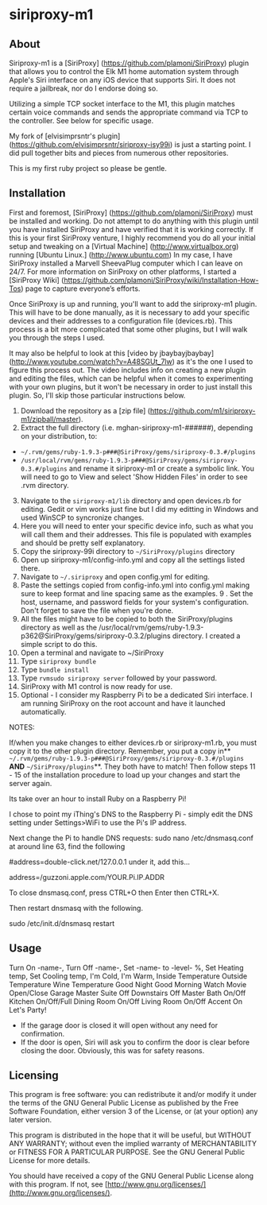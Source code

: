siriproxy-m1
================

About
-----

Siriproxy-m1 is a [SiriProxy] (https://github.com/plamoni/SiriProxy) plugin that allows you to control the Elk M1 home automation system through Apple's Siri interface on any iOS device that supports Siri.   It does not require a jailbreak, nor do I endorse doing so.

Utilizing a simple TCP socket interface to the M1, this plugin matches certain voice commands and sends the appropriate command via TCP to the controller.  See below for specific usage.

My fork of [elvisimprsntr's plugin] (https://github.com/elvisimprsntr/siriproxy-isy99i) is just a starting point.  I did pull together bits and pieces from numerous other repositories.

This is my first ruby project so please be gentle.


Installation
------------

First and foremost, [SiriProxy] (https://github.com/plamoni/SiriProxy) must be installed and working.  Do not attempt to do anything with this plugin until you have installed SiriProxy and have verified that it is working correctly. If this is your first SiriProxy venture, I highly recommend you do all your initial setup and tweaking on a [Virtual Machine] (http://www.virtualbox.org) running [Ubuntu Linux.] (http://www.ubuntu.com) In my case, I have SiriProxy installed a Marvell SheevaPlug computer which I can leave on 24/7.   For more information on SiriProxy on other platforms, I started a [SiriProxy Wiki] (https://github.com/plamoni/SiriProxy/wiki/Installation-How-Tos) page to capture everyone’s efforts.

Once SiriProxy is up and running, you'll want to add the siriproxy-m1 plugin.  This will have to be done manually, as it is necessary to add your specific devices and their addresses to a configuration file (devices.rb).  This process is a bit more complicated that some other plugins, but I will walk you through the steps I used.

It may also be helpful to look at this [video by jbaybayjbaybay] (http://www.youtube.com/watch?v=A48SGUt_7lw) as it's the one I used to figure this process out.  The video includes info on creating a new plugin and editing the files, which can be helpful when it comes to experimenting with your own plugins, but it won't be necessary in order to just install this plugin.  So, I'll skip those particular instructions below.


1.  Download the repository as a [zip file] (https://github.com/m1/siriproxy-m1/zipball/master).
2.  Extract the full directory (i.e. mghan-siriproxy-m1-######), depending on your distribution, to:
 - `~/.rvm/gems/ruby-1.9.3-p###@SiriProxy/gems/siriproxy-0.3.#/plugins`
 - `/usr/local/rvm/gems/ruby-1.9.3-p###@SiriProxy/gems/siriproxy-0.3.#/plugins`
and rename it siriproxy-m1 or create a symbolic link. You will need to go to View and select 'Show Hidden Files' in order to see .rvm directory.
3.  Navigate to the `siriproxy-m1/lib` directory and open devices.rb for editing.  Gedit or vim works just fine but I did my editting in Windows and used WinSCP to syncronize changes.
4.  Here you will need to enter your specific device info, such as what you will call them and their addresses.  This file is populated with examples and should be pretty self explanatory.
5.  Copy the siriproxy-99i directory to `~/SiriProxy/plugins` directory
6.  Open up siriproxy-m1/config-info.yml and copy all the settings listed there.
7.  Navigate to `~/.siriproxy` and open config.yml for editing.
8.  Paste the settings copied from config-info.yml into config.yml making sure to keep format and line spacing same as the examples.
9 . Set the host, username, and password fields for your system's configuration.  Don't forget to save the file when you're done.
10. All the files might have to be copied to both the SiriProxy/plugins directory as well as the /usr/local/rvm/gems/ruby-1.9.3-p362@SiriProxy/gems/siriproxy-0.3.2/plugins directory.  I created a simple script to do this.
11. Open a terminal and navigate to ~/SiriProxy
12. Type `siriproxy bundle` <enter>
13. Type `bundle install` <enter>
14. Type `rvmsudo siriproxy server` <enter> followed by your password.
15. SiriProxy with M1 control is now ready for use.
16. Optional - I consider my Raspberry Pi to be a dedicated Siri interface.  I am running SiriProxy on the root account and have it launched automatically.

NOTES:

If/when you make changes to either devices.rb or siriproxy-m1.rb, you must copy it to the other plugin directory.  Remember, you put a copy in** `~/.rvm/gems/ruby-1.9.3-p###@SiriProxy/gems/siriproxy-0.3.#/plugins` **AND** `~/SiriProxy/plugins`**.  They both have to match!  Then follow steps 11 - 15 of the installation procedure to load up your changes and start the server again.

Its take over an hour to install Ruby on a Raspberry Pi!

I chose to point my iThing's DNS to the Raspberry Pi - simply edit the DNS setting under Settings>WiFi to use the Pi's IP address.

Next change the Pi to handle DNS requests:
   sudo nano /etc/dnsmasq.conf     at around line 63, find the following

   #address=double-click.net/127.0.0.1     under it, add this...

   address=/guzzoni.apple.com/YOUR.Pi.IP.ADDR

To close dnsmasq.conf, press CTRL+O then Enter then CTRL+X.

Then restart dnsmasq with the following.

   sudo /etc/init.d/dnsmasq restart


Usage
-----


Turn On -name-,
Turn Off -name-,
Set -name- to -level- %,
Set Heating temp,
Set Cooling temp,
I'm Cold,
I'm Warm,
Inside Temperature
Outside Temperature
Wine Temperature
Good Night
Good Morning
Watch Movie
Open/Close Garage
Master Suite Off
Downstairs Off
Master Bath On/Off
Kitchen On/Off/Full
Dining Room On/Off
Living Room On/Off
Accent On
Let's Party!


- If the garage door is closed it will open without any need for confirmation.
- If the door is open, Siri will ask you to confirm the door is clear before closing the door. Obviously, this was for safety reasons.



Licensing
---------

This program is free software: you can redistribute it and/or modify it under the terms of the GNU General Public License as published by the Free Software Foundation, either version 3 of the License, or (at your option) any later version.

This program is distributed in the hope that it will be useful, but WITHOUT ANY WARRANTY; without even the implied warranty of MERCHANTABILITY or FITNESS FOR A PARTICULAR PURPOSE.  See the GNU General Public License for more details.

You should have received a copy of the GNU General Public License along with this program.  If not, see [http://www.gnu.org/licenses/](http://www.gnu.org/licenses/).


